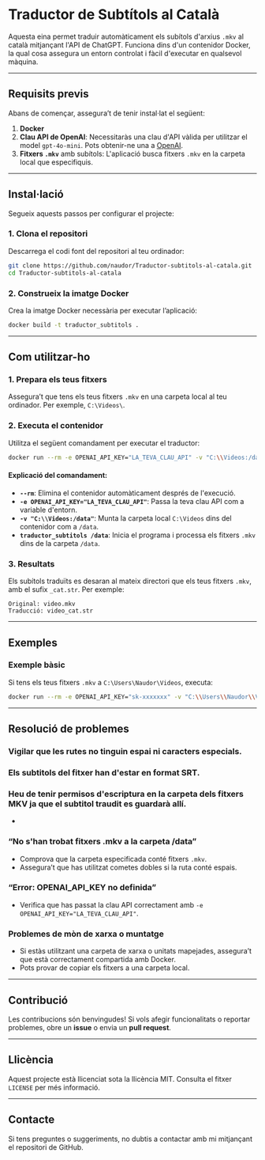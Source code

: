 # Traductor de Subtítols al Català

Aquesta eina permet traduir automàticament els subítols d'arxius `.mkv` al català mitjançant l'API de ChatGPT. Funciona dins d'un contenidor Docker, la qual cosa assegura un entorn controlat i fàcil d'executar en qualsevol màquina.

---

## **Requisits previs**

Abans de començar, assegura’t de tenir instal·lat el següent:

1. **Docker**
2. **Clau API de OpenAI**: Necessitaràs una clau d'API vàlida per utilitzar el model `gpt-4o-mini`. Pots obtenir-ne una a [OpenAI](https://platform.openai.com/).
3. **Fitxers `.mkv`** amb subítols: L'aplicació busca fitxers `.mkv` en la carpeta local que especifiquis.

---

## **Instal·lació**

Segueix aquests passos per configurar el projecte:

### 1. **Clona el repositori**

Descarrega el codi font del repositori al teu ordinador:

```bash
git clone https://github.com/naudor/Traductor-subtitols-al-catala.git
cd Traductor-subtitols-al-catala
```

### 2. **Construeix la imatge Docker**

Crea la imatge Docker necessària per executar l’aplicació:

```bash
docker build -t traductor_subtitols .
```

---

## **Com utilitzar-ho**

### 1. **Prepara els teus fitxers**

Assegura’t que tens els teus fitxers `.mkv` en una carpeta local al teu ordinador. Per exemple, `C:\Videos\`.

### 2. **Executa el contenidor**

Utilitza el següent comandament per executar el traductor:

```bash
docker run --rm -e OPENAI_API_KEY="LA_TEVA_CLAU_API" -v "C:\\Videos:/data" traductor_subtitols /data
```

#### Explicació del comandament:
- **`--rm`**: Elimina el contenidor automàticament després de l'execució.
- **`-e OPENAI_API_KEY="LA_TEVA_CLAU_API"`**: Passa la teva clau API com a variable d'entorn.
- **`-v "C:\\Videos:/data"`**: Munta la carpeta local `C:\Videos` dins del contenidor com a `/data`.
- **`traductor_subtitols /data`**: Inicia el programa i processa els fitxers `.mkv` dins de la carpeta `/data`.

### 3. **Resultats**

Els subítols traduïts es desaran al mateix directori que els teus fitxers `.mkv`, amb el sufix `_cat.str`. Per exemple:

```
Original: video.mkv
Traducció: video_cat.str
```

---

## **Exemples**

### Exemple bàsic
Si tens els teus fitxers `.mkv` a `C:\Users\Naudor\Videos`, executa:

```bash
docker run --rm -e OPENAI_API_KEY="sk-xxxxxxx" -v "C:\\Users\\Naudor\\Videos:/data" traductor_subtitols /data
```

---

## **Resolució de problemes**

### Vigilar que les rutes no tinguin espai ni caracters especials.
### Els subtitols del fitxer han d'estar en format SRT.
### Heu de tenir  permisos d'escriptura en la carpeta dels fitxers MKV ja que el subtitol traudit es guardarà allí.
- 
### “No s'han trobat fitxers .mkv a la carpeta /data”
- Comprova que la carpeta especificada conté fitxers `.mkv`.
- Assegura’t que has utilitzat cometes dobles si la ruta conté espais.

### “Error: OPENAI_API_KEY no definida”
- Verifica que has passat la clau API correctament amb `-e OPENAI_API_KEY="LA_TEVA_CLAU_API"`.

### Problemes de mòn de xarxa o muntatge
- Si estàs utilitzant una carpeta de xarxa o unitats mapejades, assegura’t que està correctament compartida amb Docker.
- Pots provar de copiar els fitxers a una carpeta local.

---

## **Contribució**

Les contribucions són benvingudes! Si vols afegir funcionalitats o reportar problemes, obre un **issue** o envia un **pull request**.

---

## **Llicència**

Aquest projecte està llicenciat sota la llicència MIT. Consulta el fitxer `LICENSE` per més informació.

---

## **Contacte**

Si tens preguntes o suggeriments, no dubtis a contactar amb mi mitjançant el repositori de GitHub.

